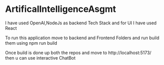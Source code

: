 # ArtificalIntelligenceAsgmt

I have used OpenAI,NodeJs as backend Tech Stack and for UI I have used React 

To run this application move to backend and Frontend Folders and run build them using npm run build

Once build is done up both the repos and move to http://localhost:5173/ then u can use interactive ChatBot
